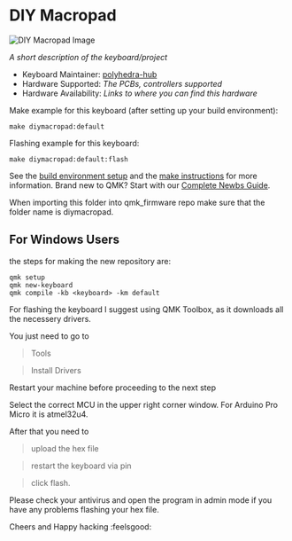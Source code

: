 # DIY Macropad

![DIY Macropad Image](https://i.imgur.com/39OGKpb.jpg)

_A short description of the keyboard/project_

- Keyboard Maintainer: [polyhedra-hub](https://github.com/yourusername)
- Hardware Supported: _The PCBs, controllers supported_
- Hardware Availability: _Links to where you can find this hardware_

Make example for this keyboard (after setting up your build environment):

    make diymacropad:default

Flashing example for this keyboard:

    make diymacropad:default:flash

See the [build environment setup](https://docs.qmk.fm/#/getting_started_build_tools) and the [make instructions](https://docs.qmk.fm/#/getting_started_make_guide) for more information. Brand new to QMK? Start with our [Complete Newbs Guide](https://docs.qmk.fm/#/newbs).

When importing this folder into qmk_firmware repo make sure that the folder name is diymacropad.

## For Windows Users

the steps for making the new repository are:

```
qmk setup
qmk new-keyboard
qmk compile -kb <keyboard> -km default
```

For flashing the keyboard I suggest using QMK Toolbox, as it downloads all the necessery drivers.

You just need to go to

> Tools

> Install Drivers

Restart your machine before proceeding to the next step

Select the correct MCU in the upper right corner window. For Arduino Pro Micro it is atmel32u4.

After that you need to

> upload the hex file

> restart the keyboard via pin

> click flash.

Please check your antivirus and open the program in admin mode if you have any problems flashing your hex file.

Cheers and
Happy hacking :feelsgood:
